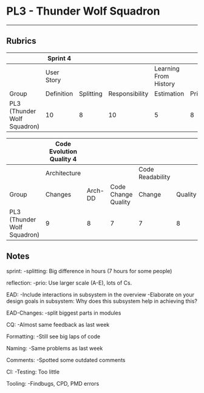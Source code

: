 # PL3 - Thunder Wolf Squadron
-------

## Rubrics
|                                     | Sprint 4   |           |                |                       |                |            |
|-------------------------------------|------------|-----------|----------------|-----------------------|----------------|------------|
|                                     | User Story |           |                | Learning From History |                |            |
| Group                               | Definition | Splitting | Responsibility | Estimation            | Prioritisation | Reflection |
| PL3 (Thunder Wolf Squadron)         | 10         | 8         | 10             | 5                     | 8              | 10         |

|                                     | Code Evolution Quality 4 |         |                     |                  |         |          |                        |         |         |                        |             |
|-------------------------------------|--------------------------|---------|---------------------|------------------|---------|----------|------------------------|---------|---------|------------------------|-------------|
|                                     | Architecture             |         |                     | Code Readability |         |          | Continuous Integration |         |         | Pull-based Development |             |
| Group                               | Changes                  | Arch-DD | Code Change Quality | Change           | Quality | Comments | Building               | Testing | Tooling | Branching              | Code Review |
| PL3 (Thunder Wolf Squadron)         | 9                        | 8       | 7                   | 7                | 8       | 9        | 10                     | 3       | 4       | 9                      | 10          |

## Notes
sprint:
-splitting: Big difference in hours (7 hours for some people)


reflection:
-prio: Use larger scale (A-E), lots of Cs.

EAD:
-Include interactions in subsystem in the overview
-Elaborate on your design goals in subsystem: Why does this subsystem help in achieving this?

EAD-Changes:
-split biggest parts in modules

CQ:
-Almost same feedback as last week

Formatting:
-Still see big laps of code

Naming:
-Same problems as last week

Comments:
-Spotted some outdated comments

CI:
-Testing: Too little

Tooling:
-Findbugs, CPD, PMD errors